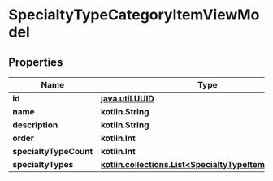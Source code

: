 
# SpecialtyTypeCategoryItemViewModel

## Properties
Name | Type | Description | Notes
------------ | ------------- | ------------- | -------------
**id** | [**java.util.UUID**](java.util.UUID.md) |  |  [optional]
**name** | **kotlin.String** |  |  [optional]
**description** | **kotlin.String** |  |  [optional]
**order** | **kotlin.Int** |  |  [optional]
**specialtyTypeCount** | **kotlin.Int** |  |  [optional]
**specialtyTypes** | [**kotlin.collections.List&lt;SpecialtyTypeItemViewModel&gt;**](SpecialtyTypeItemViewModel.md) |  |  [optional]



